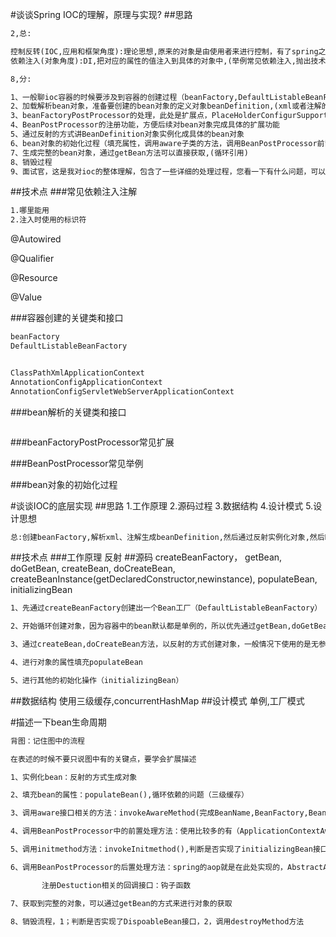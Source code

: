 #谈谈Spring IOC的理解，原理与实现?
##思路
```asp
2,总:

控制反转(IOC,应用和框架角度):理论思想,原来的对象是由使用者来进行控制，有了spring之后，可以把整个对象交给spring来帮我们进行管理
依赖注入(对象角度):DI,把对应的属性的值注入到具体的对象中,(举例常见依赖注入,抛出技术点上钩,@Autowired,@Qualifier,@Resource,@Value)

8,分:

1、一般聊ioc容器的时候要涉及到容器的创建过程（beanFactory,DefaultListableBeanFactory）,向bean工厂中设置一些参数（BeanPostProcessor,Aware接口的子类）等等属性
2、加载解析bean对象，准备要创建的bean对象的定义对象beanDefinition,(xml或者注解的解析过程)
3、beanFactoryPostProcessor的处理，此处是扩展点，PlaceHolderConfigurSupport,ConfigurationClassPostProcessor
4、BeanPostProcessor的注册功能，方便后续对bean对象完成具体的扩展功能
5、通过反射的方式讲BeanDefinition对象实例化成具体的bean对象
6、bean对象的初始化过程（填充属性，调用aware子类的方法，调用BeanPostProcessor前置处理方法，调用init-mehtod方法，调用BeanPostProcessor的后置处理方法）
7、生成完整的bean对象，通过getBean方法可以直接获取,(循环引用)
8、销毁过程
9、面试官，这是我对ioc的整体理解，包含了一些详细的处理过程，您看一下有什么问题，可以指点我一下（允许你把整个流程说完）
```

##技术点
###常见依赖注入注解
```asp
1.哪里能用
2.注入时使用的标识符
```
@Autowired

@Qualifier

@Resource

@Value


###容器创建的关键类和接口
```asp
beanFactory
DefaultListableBeanFactory


ClassPathXmlApplicationContext
AnnotationConfigApplicationContext
AnnotationConfigServletWebServerApplicationContext
```

###bean解析的关键类和接口
```asp

```

###beanFactoryPostProcessor常见扩展

###BeanPostProcessor常见举例

###bean对象的初始化过程

#谈谈IOC的底层实现
##思路
1.工作原理
2.源码过程
3.数据结构
4.设计模式
5.设计思想

```asp
总:创建beanFactory,解析xml、注解生成beanDefinition,然后通过反射实例化对象,然后BeanPostProcessor扩展点完成注入,然后初始化,initializingBean

```
##技术点
###工作原理
反射
##源码
createBeanFactory，
getBean,
doGetBean,
createBean,
doCreateBean,
createBeanInstance(getDeclaredConstructor,newinstance),
populateBean,
initializingBean
```asp
1、先通过createBeanFactory创建出一个Bean工厂（DefaultListableBeanFactory）

2、开始循环创建对象，因为容器中的bean默认都是单例的，所以优先通过getBean,doGetBean从容器中查找，找不到的话，

3、通过createBean,doCreateBean方法，以反射的方式创建对象，一般情况下使用的是无参的构造方法（getDeclaredConstructor，newInstance）

4、进行对象的属性填充populateBean

5、进行其他的初始化操作（initializingBean）
```

##数据结构
使用三级缓存,concurrentHashMap
##设计模式
单例,工厂模式

#描述一下bean生命周期
```asp
背图：记住图中的流程

在表述的时候不要只说图中有的关键点，要学会扩展描述

1、实例化bean：反射的方式生成对象

2、填充bean的属性：populateBean(),循环依赖的问题（三级缓存）

3、调用aware接口相关的方法：invokeAwareMethod(完成BeanName,BeanFactory,BeanClassLoader对象的属性设置)

4、调用BeanPostProcessor中的前置处理方法：使用比较多的有（ApplicationContextAwareProcessor,设置ApplicationContext,Environment,ResourceLoader,EmbeddValueResolver等对象）

5、调用initmethod方法：invokeInitmethod(),判断是否实现了initializingBean接口，如果有，调用afterPropertiesSet方法，没有就不调用

6、调用BeanPostProcessor的后置处理方法：spring的aop就是在此处实现的，AbstractAutoProxyCreator

​		注册Destuction相关的回调接口：钩子函数

7、获取到完整的对象，可以通过getBean的方式来进行对象的获取

8、销毁流程，1；判断是否实现了DispoableBean接口，2，调用destroyMethod方法
```
